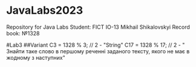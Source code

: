 # JavaLabs2023
Repository for Java Labs
Student: FICT IO-13 Mikhail Shikalovskyi
Record book: №1328


#Lab3
##Variant
C3 = 1328 % 3; // 2 - "String"
C17 = 1328 % 17; // 2 - "	Знайти таке слово в першому реченні заданого тексту, якого не має в жодному з наступних"
